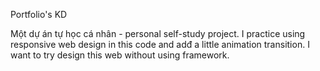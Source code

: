 Portfolio's KD

Một dự án tự học cá nhân - personal self-study project.
I practice using responsive web design in this code and adđ a little animation transition.
I want to try design this web without using framework.
